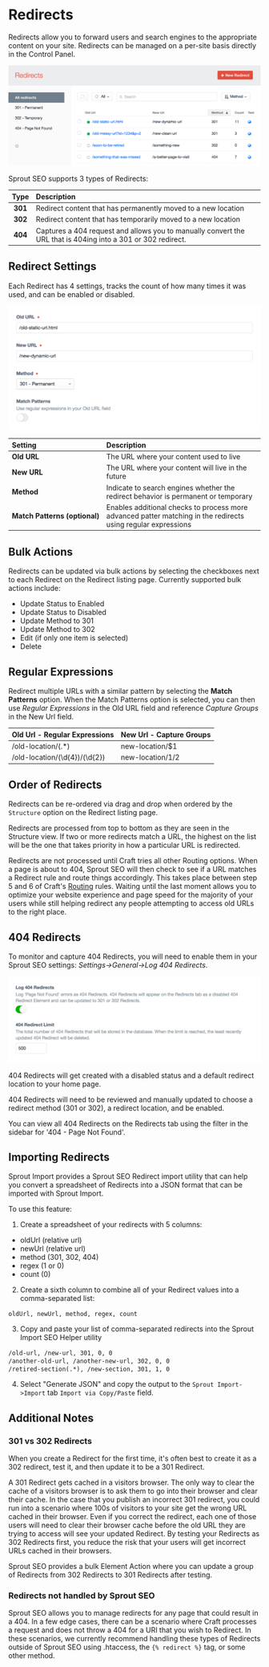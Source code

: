 # Redirects

Redirects allow you to forward users and search engines to the appropriate content on your site. Redirects can be managed on a per-site basis directly in the Control Panel.

![Sprout SEO Redirects - Element Index Page](../images/seo/redirects-index.png)

Sprout SEO supports 3 types of Redirects:

| Type | Description |
|:-------------:|:----------- |
| **301** | Redirect content that has permanently moved to a new location |
| **302** | Redirect content that has temporarily moved to a new location |
| **404** | Captures a 404 request and allows you to manually convert the URL that is 404ing into a 301 or 302 redirect. |

## Redirect Settings

Each Redirect has 4 settings, tracks the count of how many times it was used, and can be enabled or disabled.

![Sprout SEO Redirects - Edit Page](../images/seo/redirect-edit-page.png)

| Setting          | Description |
|:---------------- |:----------- |
| **Old&nbsp;URL** | The URL where your content used to live |
| **New&nbsp;URL** | The URL where your content will live in the future |
| **Method** | Indicate to search engines whether the redirect behavior is permanent or temporary |
| **Match&nbsp;Patterns&nbsp;(optional)** | Enables additional checks to process more advanced patter matching in the redirects using regular expressions |

## Bulk Actions

Redirects can be updated via bulk actions by selecting the checkboxes next to each Redirect on the Redirect listing page. Currently supported bulk actions include: 

- Update Status to Enabled
- Update Status to Disabled
- Update Method to 301
- Update Method to 302
- Edit (if only one item is selected)
- Delete

## Regular Expressions

Redirect multiple URLs with a similar pattern by selecting the **Match Patterns** option. When the Match Patterns option is selected, you can then use _Regular Expressions_ in the Old URL field and reference _Capture Groups_ in the New Url field.

| Old Url - Regular Expressions    | New Url - Capture Groups    |
|:-------------------------------- |:--------------------------- |
| /old-location/(.*)               | new-location/$1             |
| /old-location/(\d{4})/(\d{2})    | new-location/$1/$2          |

## Order of Redirects

Redirects can be re-ordered via drag and drop when ordered by the `Structure` option on the Redirect listing page.

Redirects are processed from top to bottom as they are seen in the Structure view. If two or more redirects match a URL, the highest on the list will be the one that takes priority in how a particular URL is redirected.

Redirects are not processed until Craft tries all other Routing options. When a page is about to 404, Sprout SEO will then check to see if a URL matches a Redirect rule and route things accordingly. This takes place between step 5 and 6 of Craft's [Routing](https://craftcms.com/docs/routing) rules.  Waiting until the last moment allows you to optimize your website experience and page speed for the majority of your users while still helping redirect any people attempting to access old URLs to the right place.

## 404 Redirects

To monitor and capture 404 Redirects, you will need to enable them in your Sprout SEO settings: _Settings->General->Log 404 Redirects_.

![Log 404 Redirects](../images/seo/404-redirect-settings.png)

404 Redirects will get created with a disabled status and a default redirect location to your home page. 

404 Redirects will need to be reviewed and manually updated to choose a redirect method (301 or 302), a redirect location, and be enabled.

You can view all 404 Redirects on the Redirects tab using the filter in the sidebar for '404 - Page Not Found'.

## Importing Redirects

Sprout Import provides a Sprout SEO Redirect import utility that can help you convert a spreadsheet of Redirects into a JSON format that can be imported with Sprout Import.

To use this feature:

1) Create a spreadsheet of your redirects with 5 columns:

- oldUrl (relative url)
- newUrl (relative url)
- method (301, 302, 404)
- regex (1 or 0)
- count (0)

2) Create a sixth column to combine all of your Redirect values into a comma-separated list:

```
oldUrl, newUrl, method, regex, count
```

3) Copy and paste your list of comma-separated redirects into the Sprout Import SEO Helper utility

```
/old-url, /new-url, 301, 0, 0
/another-old-url, /another-new-url, 302, 0, 0
/retired-section(.*), /new-section, 301, 1, 0
```

4) Select "Generate JSON" and copy the output to the `Sprout Import->Import` tab `Import via Copy/Paste` field.

## Additional Notes

### 301 vs 302 Redirects

When you create a Redirect for the first time, it's often best to create it as a 302 redirect, test it, and then update it to be a 301 Redirect.

A 301 Redirect gets cached in a visitors browser. The only way to clear the cache of a visitors browser is to ask them to go into their browser and clear their cache. In the case that you publish an incorrect 301 redirect, you could run into a scenario where 100s of visitors to your site get the wrong URL cached in their browser. Even if you correct the redirect, each one of those users will need to clear their browser cache before the old URL they are trying to access will see your updated Redirect. By testing your Redirects as 302 Redirects first, you reduce the risk that your users will get incorrect URLs cached in their browsers.

Sprout SEO provides a bulk Element Action where you can update a group of Redirects from 302 Redirects to 301 Redirects after testing.

### Redirects not handled by Sprout SEO

Sprout SEO allows you to manage redirects for any page that could result in a 404. In a few edge cases, there can be a scenario where Craft processes a request and does not throw a 404 for a URI that you wish to Redirect. In these scenarios, we currently recommend handling these types of Redirects outside of Sprout SEO using .htaccess, the `{% redirect %}` tag, or some other method.